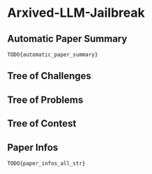 # Arxived-LLM-Jailbreak


## Automatic Paper Summary
`TODO{automatic_paper_summary}`

## Tree of Challenges

## Tree of Problems

## Tree of Contest

## Paper Infos
`TODO{paper_infos_all_str}`
